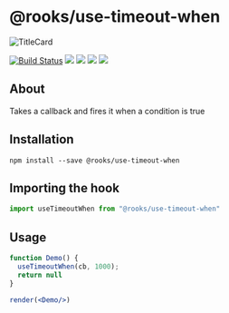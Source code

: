 # @rooks/use-timeout-when

![TitleCard](https://raw.githubusercontent.com/imbhargav5/rooks/HEAD/packages/timeout-when/title-card.svg)

[![Build Status](https://travis-ci.org/imbhargav5/rooks.svg?branch=master)](https://travis-ci.org/imbhargav5/rooks) ![](https://img.shields.io/npm/v/@rooks/use-timeout-when/latest.svg) ![](https://img.shields.io/npm/l/@rooks/use-timeout-when.svg) ![](https://img.shields.io/bundlephobia/min/@rooks/use-timeout-when.svg) ![](https://img.shields.io/david/imbhargav5/rooks.svg?path=packages%2Ftimeout-when)



## About
Takes a callback and fires it when a condition is true


[//]: # (Main)

## Installation

```
npm install --save @rooks/use-timeout-when
```

## Importing the hook

```javascript
import useTimeoutWhen from "@rooks/use-timeout-when"
```

## Usage

```jsx
function Demo() {
  useTimeoutWhen(cb, 1000);
  return null
}

render(<Demo/>)
```

